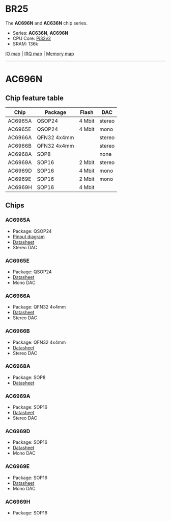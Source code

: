 # BR25

The **AC696N** and **AC636N** chip series.

- Series: **AC636N**, **AC696N**
- CPU Core: [Pi32v2](../../cpu/index.md#pi32)
- SRAM: 136k

[IO map](iomap.md) | [IRQ map](irq.md) | [Memory map](memmap.md)

--------------------------------------------------------------------------------
# AC696N

## Chip feature table

| Chip    | Package     | Flash    | DAC    |
|---------|-------------|----------|--------|
| AC6965A | QSOP24      | 4 Mbit   | stereo |
| AC6965E | QSOP24      | 4 Mbit   | mono   |
| AC6966A | QFN32 4x4mm |          | stereo |
| AC6966B | QFN32 4x4mm |          | stereo |
| AC6968A | SOP8        |          | none   |
| AC6969A | SOP16       | 2 Mbit   | stereo |
| AC6969D | SOP16       | 4 Mbit   | mono   |
| AC6969E | SOP16       | 2 Mbit   | mono   |
| AC6969H | SOP16       | 4 Mbit   |        |

## Chips

### AC6965A

- Package: QSOP24
- [Pinout diagram](../pinout-diagrams/AC6965A.svg)
- [Datasheet](https://www.lenzetech.com/public/store/pdf/jsggs/AC6965A%C2%A0Datasheet%C2%A0V1.0.pdf)
- Stereo DAC

### AC6965E

- Package: QSOP24
- [Datasheet](https://www.lenzetech.com/public/store/pdf/jsggs/AC6965E%C2%A0Datasheet%C2%A0V1.0.pdf)
- Mono DAC

### AC6966A

- Package: QFN32 4x4mm
- [Datasheet](https://www.lenzetech.com/public/store/pdf/jsggs/AC6966A%C2%A0Datasheet%C2%A0V1.0.pdf)
- Stereo DAC

### AC6966B

- Package: QFN32 4x4mm
- [Datasheet](https://www.lenzetech.com/public/store/pdf/jsggs/AC6966B%C2%A0Datasheet%C2%A0V1.0.pdf)
- Stereo DAC

### AC6968A

- Package: SOP8
- [Datasheet](https://www.lenzetech.com/public/store/pdf/jsggs/AC6968A%C2%A0Datasheet%C2%A0V1.0.pdf)

### AC6969A

- Package: SOP16
- [Datasheet](https://www.lenzetech.com/public/store/pdf/jsggs/AC6969A%C2%A0Datasheet%C2%A0V1.0.pdf)
- Stereo DAC

### AC6969D

- Package: SOP16
- [Datasheet](https://www.lenzetech.com/public/store/pdf/jsggs/AC6969D%C2%A0Datasheet%C2%A0V1.0.pdf)
- Mono DAC

### AC6969E

- Package: SOP16
- [Datasheet](https://www.lenzetech.com/public/store/pdf/jsggs/AC6969E%C2%A0Datasheet%C2%A0V1.0.pdf)
- Mono DAC

### AC6969H

- Package: SOP16

